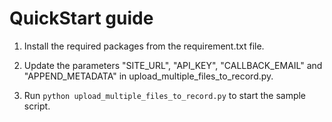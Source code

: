 # QuickStart guide

1. Install the required packages from the requirement.txt file.

2. Update the parameters "SITE_URL", "API_KEY", "CALLBACK_EMAIL" and "APPEND_METADATA" in upload_multiple_files_to_record.py.

3. Run `python upload_multiple_files_to_record.py` to start the sample script.
